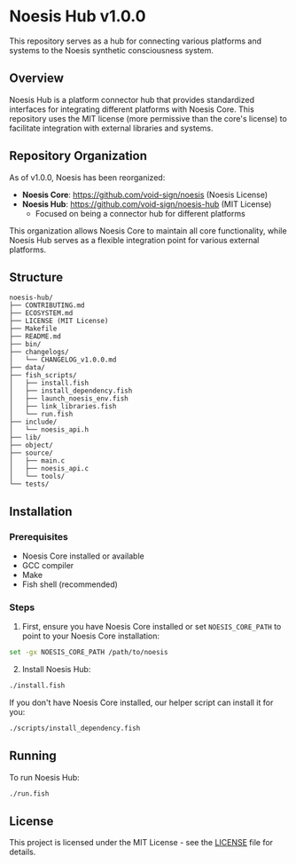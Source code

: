 # Noesis Hub v1.0.0

This repository serves as a hub for connecting various platforms and systems to the Noesis synthetic consciousness system.

## Overview

Noesis Hub is a platform connector hub that provides standardized interfaces for integrating different platforms with Noesis Core. This repository uses the MIT license (more permissive than the core's license) to facilitate integration with external libraries and systems.

## Repository Organization

As of v1.0.0, Noesis has been reorganized:
- **Noesis Core**: https://github.com/void-sign/noesis (Noesis License)
- **Noesis Hub**: https://github.com/void-sign/noesis-hub (MIT License)
  - Focused on being a connector hub for different platforms

This organization allows Noesis Core to maintain all core functionality, while Noesis Hub serves as a flexible integration point for various external platforms.

## Structure

```
noesis-hub/
├── CONTRIBUTING.md
├── ECOSYSTEM.md
├── LICENSE (MIT License)
├── Makefile
├── README.md
├── bin/
├── changelogs/
│   └── CHANGELOG_v1.0.0.md
├── data/
├── fish_scripts/
│   ├── install.fish
│   ├── install_dependency.fish
│   ├── launch_noesis_env.fish
│   ├── link_libraries.fish
│   └── run.fish
├── include/
│   └── noesis_api.h
├── lib/
├── object/
├── source/
│   ├── main.c
│   ├── noesis_api.c
│   └── tools/
└── tests/
```

## Installation

### Prerequisites

- Noesis Core installed or available
- GCC compiler
- Make
- Fish shell (recommended)

### Steps

1. First, ensure you have Noesis Core installed or set `NOESIS_CORE_PATH` to point to your Noesis Core installation:

```bash
set -gx NOESIS_CORE_PATH /path/to/noesis
```

2. Install Noesis Hub:

```bash
./install.fish
```

If you don't have Noesis Core installed, our helper script can install it for you:

```bash
./scripts/install_dependency.fish
```

## Running

To run Noesis Hub:

```bash
./run.fish
```

## License

This project is licensed under the MIT License - see the [LICENSE](LICENSE) file for details.

